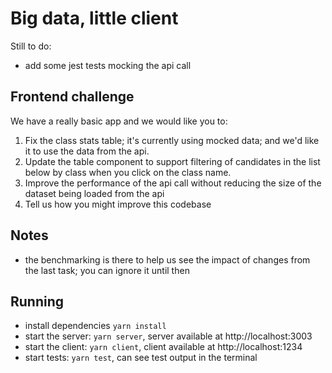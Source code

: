 # Big data, little client

Still to do:
- add some jest tests mocking the api call

## Frontend challenge
We have a really basic app and we would like you to:

1. Fix the class stats table; it's currently using mocked data; and we'd like it to use the data from the api.
2. Update the table component to support filtering of candidates in the list below by class when you click on the class name.
3. Improve the performance of the api call without reducing the size of the dataset being loaded from the api
4. Tell us how you might improve this codebase

## Notes
- the benchmarking is there to help us see the impact of changes from the last task; you can ignore it until then

## Running

- install dependencies `yarn install`
- start the server: `yarn server`, server available at http://localhost:3003
- start the client: `yarn client`, client available at http://localhost:1234
- start tests: `yarn test`, can see test output in the terminal
